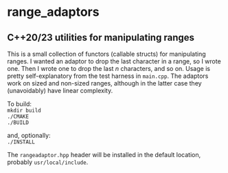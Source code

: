 # range_adaptors

## C++20/23 utilities for manipulating ranges

This is a small collection of functors (callable structs) for manipulating ranges. I wanted an adaptor to drop the last character in a range, so I wrote one. Then I wrote one to drop the last _n_ characters, and so on. Usage is pretty self-explanatory from the test harness in `main.cpp`. The adaptors work on sized and non-sized ranges, although in the latter case they (unavoidably) have linear complexity.

To build:  
`mkdir build`  
`./CMAKE`  
`./BUILD`

and, optionally:  
`./INSTALL`

The `rangeadaptor.hpp` header will be installed in the default location, probably `usr/local/include`.
